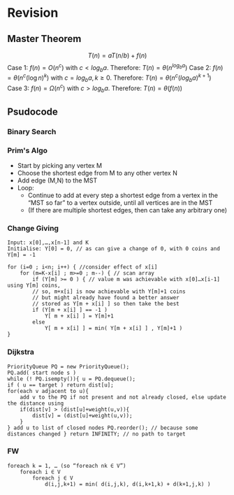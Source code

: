 # Revision

## Master Theorem
$$T(n) = aT(n/b)+f(n)$$
Case 1: $f(n)=O(n^c)$ with $c<log_ba$. Therefore: $T(n) = \theta(n^{log_ba})$ 
Case 2: $f(n)=\theta(n^c(\log n)^k)$ with $c=log_ba, k\ge0$. Therefore: $T(n) = \theta(n^c(log_ba)^{k+1})$ 
Case 3: $f(n)=\Omega(n^c)$ with $c>log_ba$. Therefore: $T(n) = \theta(f(n))$ 
## Psudocode
### Binary Search
### Prim's Algo
- Start by picking any vertex M 
- Choose the shortest edge from M to any other vertex N 
- Add edge (M,N) to the MST 
- Loop: 
	- Continue to add at every step a shortest edge from a vertex in the “MST so far” to a vertex outside, until all vertices are in the MST 
	- (If there are multiple shortest edges, then can take any arbitrary one)

### Change Giving
```
Input: x[0],…,x[n-1] and K 
Initialise: Y[0] = 0, // as can give a change of 0, with 0 coins and Y[m] = -1 

for (i=0 ; i<n; i++) { //consider effect of x[i]
	for (m=K-x[i] ; m>=0 ; m--) { // scan array
		if (Y[m] >= 0 ) { // value m was achievable with x[0]…x[i-1] using Y[m] coins, 
		// so, m+x[i] is now achievable with Y[m]+1 coins 
		// but might already have found a better answer 
		// stored as Y[m + x[i] ] so then take the best 
		if (Y[m + x[i] ] == -1 ) 
			Y[ m + x[i] ] = Y[m]+1 
		else 
			Y[ m + x[i] ] = min( Y[m + x[i] ] , Y[m]+1 )
}
```
### Dijkstra
```
PriorityQueue PQ = new PriorityQueue(); 
PQ.add( start node s ) 
while (! PQ.isempty()){ u = PQ.dequeue(); 
if ( u == target ) return dist[u]; 
for(each v adjacent to u){ 
	add v to the PQ if not present and not already closed, else update the distance using 
	if(dist[v] > (dist[u]+weight(u,v)){ 
		dist[v] = (dist[u]+weight(u,v)); 
	} 
} add u to list of closed nodes PQ.reorder(); // because some distances changed } return INFINITY; // no path to target
```
### FW
```
foreach k = 1, … (so “foreach nk ∈ V”) 
	foreach i ∈ V 
		foreach j ∈ V 
			d(i,j,k+1) = min( d(i,j,k), d(i,k+1,k) + d(k+1,j,k) )
```
